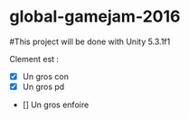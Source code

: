 # global-gamejam-2016
#This project will be done with Unity 5.3.1f1

Clement est :

* [x] Un gros con
* [x] Un gros pd
* [] Un gros enfoire

